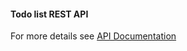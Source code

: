 #### Todo list REST API

For more details see [API Documentation](https://app.swaggerhub.com/apis-docs/mirage/restodo/1.0.0-oas3)
